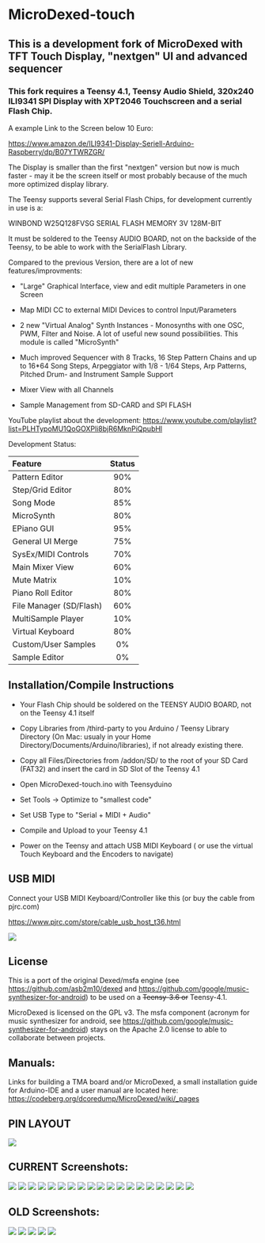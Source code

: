 # MicroDexed-touch

## This is a development fork of MicroDexed with TFT Touch Display, "nextgen" UI and advanced sequencer

### This fork requires a Teensy 4.1,  Teensy Audio Shield, 320x240 ILI9341 SPI Display with XPT2046 Touchscreen and a serial Flash Chip.

A example Link to the Screen below 10 Euro:

https://www.amazon.de/ILI9341-Display-Seriell-Arduino-Raspberry/dp/B07YTWRZGR/ 

The Display is smaller than the first "nextgen" version but now is much faster - may it be the screen itself or most probably because of the much more optimized display library.

The Teensy supports several Serial Flash Chips, for development currently in use is a:

WINBOND W25Q128FVSG SERIAL FLASH MEMORY 3V 128M-BIT

It must be soldered to the Teensy AUDIO BOARD, not on the backside of the Teensy, to be able to work with the SerialFlash Library.

Compared to the previous Version, there are a lot of new features/improvments:

* "Large" Graphical Interface, view and edit multiple Parameters in one Screen

* Map MIDI CC to external MIDI Devices to control Input/Parameters

* 2 new "Virtual Analog" Synth Instances -  Monosynths with one OSC, PWM, Filter and Noise. A lot of useful new sound possibilities. This module is called "MicroSynth"

* Much improved Sequencer with 8 Tracks, 16 Step Pattern Chains and up to 16*64 Song Steps, Arpeggiator with 1/8 - 1/64 Steps, Arp Patterns, Pitched Drum- and Instrument Sample Support

* Mixer View with all Channels

* Sample Management from SD-CARD and SPI FLASH

YouTube playlist about the development:
https://www.youtube.com/playlist?list=PLHTypoMU1QoGOXPli8bjR6MknPiQpubHl

Development Status:

| Feature | Status |   
|:-----------|:-----------:| 
| Pattern Editor | 90% |
| Step/Grid Editor | 80% |
| Song Mode| 85% |
| MicroSynth | 80% |
| EPiano GUI | 95% |
| General UI Merge | 75% |
| SysEx/MIDI Controls | 70% |
| Main Mixer View | 60% |
| Mute Matrix | 10% |
| Piano Roll Editor | 80% |
| File Manager (SD/Flash) | 60% |
| MultiSample Player | 10% |
| Virtual Keyboard | 80% |
| Custom/User Samples | 0% |
| Sample Editor | 0% |

## Installation/Compile Instructions

* Your Flash Chip should be soldered on the TEENSY AUDIO BOARD, not on the Teensy 4.1 itself

* Copy Libraries from /third-party to you Arduino / Teensy Library Directory (On Mac: usualy in your Home Directory/Documents/Arduino/libraries), if not already existing there.

* Copy all Files/Directories from /addon/SD/ to the root of your SD Card (FAT32) and insert the card in SD Slot of the Teensy 4.1

* Open MicroDexed-touch.ino with Teensyduino

* Set Tools -> Optimize to "smallest code"

* Set USB Type to "Serial + MIDI + Audio"

* Compile and Upload to your Teensy 4.1

* Power on the Teensy and attach USB MIDI Keyboard ( or use the virtual Touch Keyboard and the Encoders to navigate)

## USB MIDI

Connect your USB MIDI Keyboard/Controller like this (or buy the cable from pjrc.com)

https://www.pjrc.com/store/cable_usb_host_t36.html

<img src="https://www.pjrc.com/store/cable_usb_host_t36_2.jpg" >

## License

This is a port of the original Dexed/msfa engine (see https://github.com/asb2m10/dexed and https://github.com/google/music-synthesizer-for-android) to be used on a ~~Teensy-3.6 or~~ Teensy-4.1.

MicroDexed is licensed on the GPL v3. The msfa component (acronym for music synthesizer for android, see https://github.com/google/music-synthesizer-for-android) stays on the Apache 2.0 license to able to collaborate between projects.

## Manuals:

Links for building a TMA board and/or MicroDexed, a small installation guide for Arduino-IDE and a user manual are located here: https://codeberg.org/dcoredump/MicroDexed/wiki/_pages


## PIN LAYOUT

<img src="https://codeberg.org/positionhigh/MicroDexed-touch/raw/branch/main/doc/pin_layout_t41.png" >

## CURRENT Screenshots:

<img src="https://codeberg.org/positionhigh/MicroDexed-touch/raw/branch/main/addon/microDexedRemoteConsole/Screenshots/microdexed-002771.png" >
<img src="https://codeberg.org/positionhigh/MicroDexed-touch/raw/branch/main/addon/microDexedRemoteConsole/Screenshots/microdexed-002496.png" >
<img src="https://codeberg.org/positionhigh/MicroDexed-touch/raw/branch/main/addon/microDexedRemoteConsole/Screenshots/microdexed-004831.png" >
<img src="https://codeberg.org/positionhigh/MicroDexed-touch/raw/branch/main/addon/microDexedRemoteConsole/Screenshots/microdexed-004427.png" >
<img src="https://codeberg.org/positionhigh/MicroDexed-touch/raw/branch/main/addon/microDexedRemoteConsole/Screenshots/microdexed-003657.png" >
<img src="https://codeberg.org/positionhigh/MicroDexed-touch/raw/branch/main/addon/microDexedRemoteConsole/Screenshots/microdexed-000674.png" >
<img src="https://codeberg.org/positionhigh/MicroDexed-touch/raw/branch/main/addon/microDexedRemoteConsole/Screenshots/microdexed-008906.png" >
<img src="https://codeberg.org/positionhigh/MicroDexed-touch/raw/branch/main/addon/microDexedRemoteConsole/Screenshots/microdexed-008295.png" >
<img src="https://codeberg.org/positionhigh/MicroDexed-touch/raw/branch/main/addon/microDexedRemoteConsole/Screenshots/microdexed-007285.png" >
<img src="https://codeberg.org/positionhigh/MicroDexed-touch/raw/branch/main/addon/microDexedRemoteConsole/Screenshots/microdexed-006607.png" >
<img src="https://codeberg.org/positionhigh/MicroDexed-touch/raw/branch/main/addon/microDexedRemoteConsole/Screenshots/microdexed-006217.png" >
<img src="https://codeberg.org/positionhigh/MicroDexed-touch/raw/branch/main/addon/microDexedRemoteConsole/Screenshots/microdexed-005944.png" >
<img src="https://codeberg.org/positionhigh/MicroDexed-touch/raw/branch/main/addon/microDexedRemoteConsole/Screenshots/microdexed-004923.png" >
<img src="https://codeberg.org/positionhigh/MicroDexed-touch/raw/branch/main/addon/microDexedRemoteConsole/Screenshots/microdexed-004020.png" >
<img src="https://codeberg.org/positionhigh/MicroDexed-touch/raw/branch/main/addon/microDexedRemoteConsole/Screenshots/microdexed-003602.png" >
<img src="https://codeberg.org/positionhigh/MicroDexed-touch/raw/branch/main/addon/microDexedRemoteConsole/Screenshots/microdexed-002562.png" >
<img src="https://codeberg.org/positionhigh/MicroDexed-touch/raw/branch/main/addon/microDexedRemoteConsole/Screenshots/microdexed-001897.png" >
<img src="https://codeberg.org/positionhigh/MicroDexed-touch/raw/branch/main/addon/microDexedRemoteConsole/Screenshots/microdexed-000728.png" >
<img src="https://codeberg.org/positionhigh/MicroDexed-touch/raw/branch/main/addon/microDexedRemoteConsole/Screenshots/microdexed-004720.png" >



## OLD Screenshots:

<img src="https://codeberg.org/positionhigh/MicroDexed-touch/raw/branch/main/addon/microDexedRemoteConsole/Screenshots/microdexed-007090.png" >

<img src="https://codeberg.org/positionhigh/MicroDexed-touch/raw/branch/main/addon/microDexedRemoteConsole/Screenshots/microdexed-008759.png" >

<img src="https://codeberg.org/positionhigh/MicroDexed-touch/raw/branch/main/addon/microDexedRemoteConsole/Screenshots/microdexed-009681.png" >

<img src="https://codeberg.org/positionhigh/MicroDexed-touch/raw/branch/main/addon/microDexedRemoteConsole/Screenshots/microdexed-019427.png" >

<img src="https://codeberg.org/positionhigh/MicroDexed-touch/raw/branch/main/addon/microDexedRemoteConsole/Screenshots/microdexed-022644.png" >

